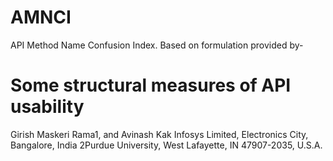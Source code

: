# AMNCI
API Method Name Confusion Index.
Based on formulation provided by-
# Some structural measures of API usability
Girish Maskeri Rama1, and Avinash Kak
Infosys Limited, Electronics City, Bangalore, India 2Purdue University, West Lafayette, IN 47907-2035, U.S.A.

